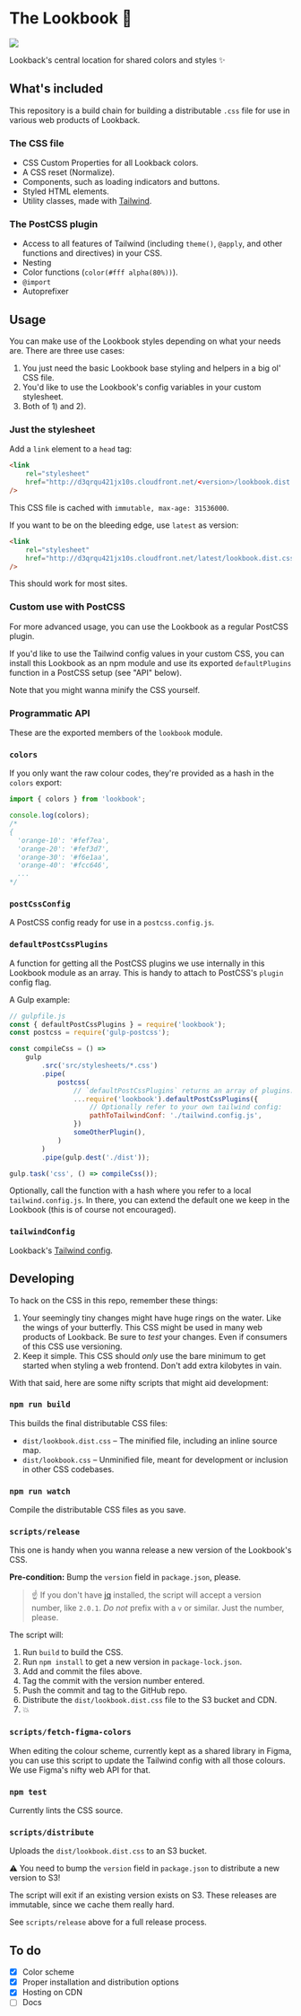# The Lookbook 💅

[![](https://img.shields.io/circleci/token/72b49f88c10f93d0d86ff25d730453d300d10671/project/github/lookback/lookbook/master.svg?style=flat-square)](https://circleci.com/gh/lookback/lookbook)

Lookback's central location for shared colors and styles ✨

## What's included

This repository is a build chain for building a distributable `.css` file for use in various web products of Lookback.

### The CSS file

-   CSS Custom Properties for all Lookback colors.
-   A CSS reset (Normalize).
-   Components, such as loading indicators and buttons.
-   Styled HTML elements.
-   Utility classes, made with [Tailwind](https://tailwindcss.com/).

### The PostCSS plugin

-   Access to all features of Tailwind (including `theme()`, `@apply`, and other functions and directives) in your CSS.
-   Nesting
-   Color functions (`color(#fff alpha(80%))`).
-   `@import`
-   Autoprefixer

## Usage

You can make use of the Lookbook styles depending on what your needs are. There are three use cases:

1. You just need the basic Lookbook base styling and helpers in a big ol' CSS file.
2. You'd like to use the Lookbook's config variables in your custom stylesheet.
3. Both of 1) and 2).

### Just the stylesheet

Add a `link` element to a `head` tag:

```html
<link
    rel="stylesheet"
    href="http://d3qrqu421jx10s.cloudfront.net/<version>/lookbook.dist.css"
/>
```

This CSS file is cached with `immutable, max-age: 31536000`.

If you want to be on the bleeding edge, use `latest` as version:

```html
<link
    rel="stylesheet"
    href="http://d3qrqu421jx10s.cloudfront.net/latest/lookbook.dist.css"
/>
```

This should work for most sites.

### Custom use with PostCSS

For more advanced usage, you can use the Lookbook as a regular PostCSS plugin.

If you'd like to use the Tailwind config values in your custom CSS, you can install this Lookbook as an npm module and use its exported `defaultPlugins` function in a PostCSS setup (see "API" below).

Note that you might wanna minify the CSS yourself.

### Programmatic API

These are the exported members of the `lookbook` module.

### `colors`

If you only want the raw colour codes, they're provided as a hash in the `colors` export:

```js
import { colors } from 'lookbook';

console.log(colors);
/*
{
  'orange-10': '#fef7ea',
  'orange-20': '#fef3d7',
  'orange-30': '#f6e1aa',
  'orange-40': '#fcc646',
  ...
*/
```

### `postCssConfig`

A PostCSS config ready for use in a `postcss.config.js`.

### `defaultPostCssPlugins`

A function for getting all the PostCSS plugins we use internally in this Lookbook module as an array. This is handy to attach to PostCSS's `plugin` config flag.

A Gulp example:

```js
// gulpfile.js
const { defaultPostCssPlugins } = require('lookbook');
const postcss = require('gulp-postcss');

const compileCss = () =>
    gulp
        .src('src/stylesheets/*.css')
        .pipe(
            postcss(
                // `defaultPostCssPlugins` returns an array of plugins.
                ...require('lookbook').defaultPostCssPlugins({
                    // Optionally refer to your own tailwind config:
                    pathToTailwindConf: './tailwind.config.js',
                })
                someOtherPlugin(),
            )
        )
        .pipe(gulp.dest('./dist'));

gulp.task('css', () => compileCss());
```

Optionally, call the function with a hash where you refer to a local `tailwind.config.js`. In there, you can extend the default one we keep in the Lookbook (this is of course not encouraged).

### `tailwindConfig`

Lookback's [Tailwind config](https://tailwindcss.com/docs/configuration).

## Developing

To hack on the CSS in this repo, remember these things:

1. Your seemingly tiny changes might have huge rings on the water. Like the wings of your butterfly. This CSS might be used in many web products of Lookback. Be sure to _test_ your changes. Even if consumers of this CSS use versioning.
2. Keep it simple. This CSS should _only_ use the bare minimum to get started when styling a web frontend. Don't add extra kilobytes in vain.

With that said, here are some nifty scripts that might aid development:

### `npm run build`

This builds the final distributable CSS files:

-   `dist/lookbook.dist.css` – The minified file, including an inline source map.
-   `dist/lookbook.css` – Unminified file, meant for development or inclusion in other CSS codebases.

### `npm run watch`

Compile the distributable CSS files as you save.

### `scripts/release`

This one is handy when you wanna release a new version of the Lookbook's CSS.

**Pre-condition:** Bump the `version` field in `package.json`, please.

> ☝️ If you don't have [jq](https://stedolan.github.io/jq/) installed, the script will accept a version number, like `2.0.1`. _Do not_ prefix with a `v` or similar. Just the number, please.

The script will:

1. Run `build` to build the CSS.
2. Run `npm install` to get a new version in `package-lock.json`.
3. Add and commit the files above.
4. Tag the commit with the version number entered.
5. Push the commit and tag to the GitHub repo.
6. Distribute the `dist/lookbook.dist.css` file to the S3 bucket and CDN.
7. 💥

### `scripts/fetch-figma-colors`

When editing the colour scheme, currently kept as a shared library in Figma, you can use this script to update the Tailwind config with all those colours. We use Figma's nifty web API for that.

### `npm test`

Currently lints the CSS source.

### `scripts/distribute`

Uploads the `dist/lookbook.dist.css` to an S3 bucket.

⚠️ You need to bump the `version` field in `package.json` to distribute a new version to S3!

The script will exit if an existing version exists on S3. These releases are immutable, since we cache them really hard.

See `scripts/release` above for a full release process.

## To do

-   [x] Color scheme
-   [x] Proper installation and distribution options
-   [x] Hosting on CDN
-   [ ] Docs
